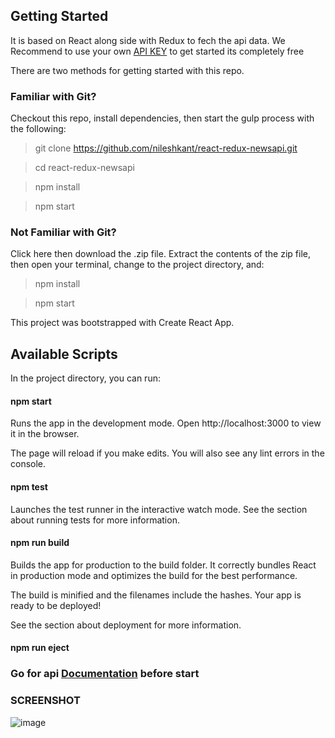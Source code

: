## Getting Started
It is based on React along side with Redux to fech the api data.
We Recommend to use your own [API KEY](https://newsapi.org/) to get started its completely free

There are two methods for getting started with this repo.

### Familiar with Git?

Checkout this repo, install dependencies, then start the gulp process with the following:

> git clone https://github.com/nileshkant/react-redux-newsapi.git

> cd react-redux-newsapi

> npm install

> npm start

### Not Familiar with Git?

Click here then download the .zip file. Extract the contents of the zip file, then open your terminal, change to the project directory, and:

> npm install

> npm start

This project was bootstrapped with Create React App.

## Available Scripts

In the project directory, you can run:

#### npm start

Runs the app in the development mode.
Open http://localhost:3000 to view it in the browser.

The page will reload if you make edits.
You will also see any lint errors in the console.

#### npm test

Launches the test runner in the interactive watch mode.
See the section about running tests for more information.

#### npm run build

Builds the app for production to the build folder.
It correctly bundles React in production mode and optimizes the build for the best performance.

The build is minified and the filenames include the hashes.
Your app is ready to be deployed!

See the section about deployment for more information.

#### npm run eject

### Go for api [Documentation](https://newsapi.org/) before start

### SCREENSHOT
![image](https://gifyu.com/images/Peek2017-09-1119-21.gif)

